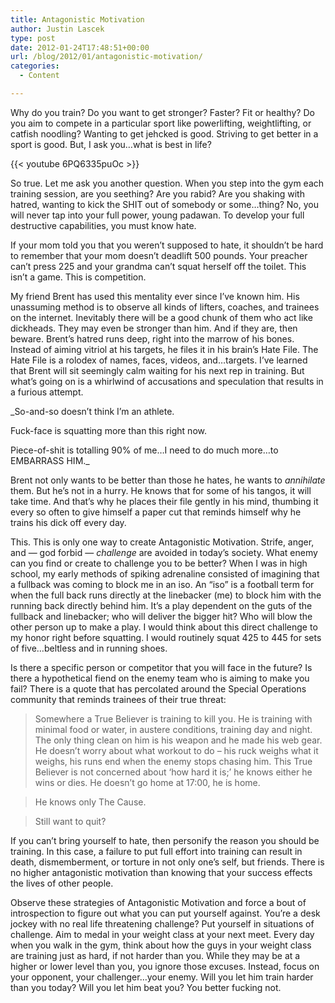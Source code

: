 ```yaml
---
title: Antagonistic Motivation
author: Justin Lascek
type: post
date: 2012-01-24T17:48:51+00:00
url: /blog/2012/01/antagonistic-motivation/
categories:
  - Content

---
```

Why do you train? Do you want to get stronger? Faster? Fit or healthy? Do you aim to compete in a particular sport like powerlifting, weightlifting, or catfish noodling? Wanting to get jehcked is good. Striving to get better in a sport is good. But, I ask you&#8230;what is best in life?
  

  
{{< youtube 6PQ6335puOc >}}
  

  
So true. Let me ask you another question. When you step into the gym each training session, are you seething? Are you rabid? Are you shaking with hatred, wanting to kick the SHIT out of somebody or some&#8230;thing? No, you will never tap into your full power, young padawan. To develop your full destructive capabilities, you must know hate.
  

  
If your mom told you that you weren&#8217;t supposed to hate, it shouldn&#8217;t be hard to remember that your mom doesn&#8217;t deadlift 500 pounds. Your preacher can&#8217;t press 225 and your grandma can&#8217;t squat herself off the toilet. This isn&#8217;t a game. This is competition.
  

  
My friend Brent has used this mentality ever since I&#8217;ve known him. His unassuming method is to observe all kinds of lifters, coaches, and trainees on the internet. Inevitably there will be a good chunk of them who act like dickheads. They may even be stronger than him. And if they are, then beware. Brent&#8217;s hatred runs deep, right into the marrow of his bones. Instead of aiming vitriol at his targets, he files it in his brain&#8217;s Hate File. The Hate File is a rolodex of names, faces, videos, and&#8230;targets. I&#8217;ve learned that Brent will sit seemingly calm waiting for his next rep in training. But what&#8217;s going on is a whirlwind of accusations and speculation that results in a furious attempt.
  

  
_So-and-so doesn&#8217;t think I&#8217;m an athlete.
  
Fuck-face is squatting more than this right now.
  
Piece-of-shit is totalling 90% of me&#8230;I need to do much more&#8230;to EMBARRASS HIM._
  

  
Brent not only wants to be better than those he hates, he wants to _annihilate_ them. But he&#8217;s not in a hurry. He knows that for some of his tangos, it will take time. And that&#8217;s why he places their file gently in his mind, thumbing it every so often to give himself a paper cut that reminds himself why he trains his dick off every day.
  

  
This. This is only one way to create Antagonistic Motivation. Strife, anger, and &#8212; god forbid &#8212; _challenge_ are avoided in today&#8217;s society. What enemy can you find or create to challenge you to be better? When I was in high school, my early methods of spiking adrenaline consisted of imagining that a fullback was coming to block me in an iso. An &#8220;iso&#8221; is a football term for when the full back runs directly at the linebacker (me) to block him with the running back directly behind him. It&#8217;s a play dependent on the guts of the fullback and linebacker; who will deliver the bigger hit? Who will blow the other person up to make a play. I would think about this direct challenge to my honor right before squatting. I would routinely squat 425 to 445 for sets of five&#8230;beltless and in running shoes.
  

  
Is there a specific person or competitor that you will face in the future? Is there a hypothetical fiend on the enemy team who is aiming to make you fail? There is a quote that has percolated around the Special Operations community that reminds trainees of their true threat:

> Somewhere a True Believer is training to kill you. He is training with minimal food or water, in austere conditions, training day and night. The only thing clean on him is his weapon and he made his web gear. He doesn&#8217;t worry about what workout to do &#8211; his ruck weighs what it weighs, his runs end when the enemy stops chasing him. This True Believer is not concerned about &#8216;how hard it is;&#8217; he knows either he wins or dies. He doesn&#8217;t go home at 17:00, he is home.
  
> He knows only The Cause.
  
> 
  
> Still want to quit?

If you can&#8217;t bring yourself to hate, then personify the reason you should be training. In this case, a failure to put full effort into training can result in death, dismemberment, or torture in not only one&#8217;s self, but friends. There is no higher antagonistic motivation than knowing that your success effects the lives of other people.
  

  
Observe these strategies of Antagonistic Motivation and force a bout of introspection to figure out what you can put yourself against. You&#8217;re a desk jockey with no real life threatening challenge? Put yourself in situations of challenge. Aim to medal in your weight class at your next meet. Every day when you walk in the gym, think about how the guys in your weight class are training just as hard, if not harder than you. While they may be at a higher or lower level than you, you ignore those excuses. Instead, focus on your opponent, your challenger&#8230;your enemy. Will you let him train harder than you today? Will you let him beat you? You better fucking not.
